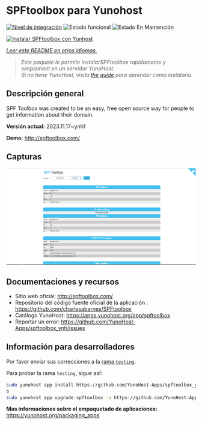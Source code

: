 <!--
Este archivo README esta generado automaticamente<https://github.com/YunoHost/apps/tree/master/tools/readme_generator>
No se debe editar a mano.
-->

# SPFtoolbox para Yunohost

[![Nivel de integración](https://apps.yunohost.org/badge/integration/spftoolbox)](https://ci-apps.yunohost.org/ci/apps/spftoolbox/)
![Estado funcional](https://apps.yunohost.org/badge/state/spftoolbox)
![Estado En Mantención](https://apps.yunohost.org/badge/maintained/spftoolbox)

[![Instalar SPFtoolbox con Yunhost](https://install-app.yunohost.org/install-with-yunohost.svg)](https://install-app.yunohost.org/?app=spftoolbox)

*[Leer este README en otros idiomas.](./ALL_README.md)*

> *Este paquete le permite instalarSPFtoolbox rapidamente y simplement en un servidor YunoHost.*  
> *Si no tiene YunoHost, visita [the guide](https://yunohost.org/install) para aprender como instalarla.*

## Descripción general

SPF Toolbox was created to be an easy, free open source way for people to get information about their domain.


**Versión actual:** 2023.11.17~ynh1

**Demo:** <http://spftoolbox.com/>

## Capturas

![Captura de SPFtoolbox](./doc/screenshots/687474703a2f2f692e696d6775722e636f6d2f4143785a5074512e706e67.png)

## Documentaciones y recursos

- Sitio web oficial: <http://spftoolbox.com/>
- Repositorio del código fuente oficial de la aplicación : <https://github.com/charlesabarnes/SPFtoolbox>
- Catálogo YunoHost: <https://apps.yunohost.org/app/spftoolbox>
- Reportar un error: <https://github.com/YunoHost-Apps/spftoolbox_ynh/issues>

## Información para desarrolladores

Por favor enviar sus correcciones a la [rama `testing`](https://github.com/YunoHost-Apps/spftoolbox_ynh/tree/testing).

Para probar la rama `testing`, sigue asÍ:

```bash
sudo yunohost app install https://github.com/YunoHost-Apps/spftoolbox_ynh/tree/testing --debug
o
sudo yunohost app upgrade spftoolbox -u https://github.com/YunoHost-Apps/spftoolbox_ynh/tree/testing --debug
```

**Mas informaciones sobre el empaquetado de aplicaciones:** <https://yunohost.org/packaging_apps>
